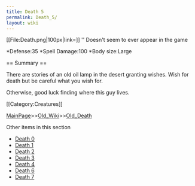 ```yaml
---
title: Death 5
permalink: Death_5/
layout: wiki
---
```

[[File:Death.png|100px|link=]] '' Doesn't seem to ever appear in the game

*Defense:35
*Spell Damage:100
*Body size:Large

== Summary ==

There are stories of an old oil lamp in the desert granting wishes. Wish for death but be careful what you wish for.

Otherwise, good luck finding where this guy lives.

[[Category:Creatures]]

[MainPage](/keeperrl_wiki/ "wikilink")>>[Old_Wiki](/keeperrl_wiki/Old_Wiki "wikilink")>>[Old_Death](/keeperrl_wiki/Old_Death "wikilink")

Other items in this section
-    [Death 0](/keeperrl_wiki/Death_0 "wikilink")
-    [Death 1](/keeperrl_wiki/Death_1 "wikilink")
-    [Death 2](/keeperrl_wiki/Death_2 "wikilink")
-    [Death 3](/keeperrl_wiki/Death_3 "wikilink")
-    [Death 4](/keeperrl_wiki/Death_4 "wikilink")
-    [Death 6](/keeperrl_wiki/Death_6 "wikilink")
-    [Death 7](/keeperrl_wiki/Death_7 "wikilink")
